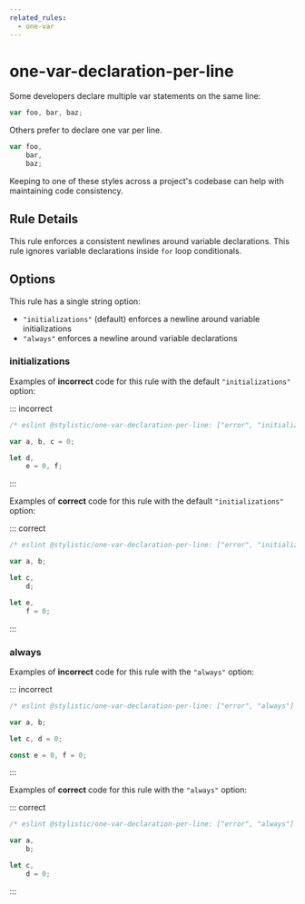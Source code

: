 ```yaml
---
related_rules:
  - one-var
---
```


# one-var-declaration-per-line

Some developers declare multiple var statements on the same line:

```js
var foo, bar, baz;
```

Others prefer to declare one var per line.

```js
var foo,
    bar,
    baz;
```

Keeping to one of these styles across a project's codebase can help with maintaining code consistency.

## Rule Details

This rule enforces a consistent newlines around variable declarations. This rule ignores variable declarations inside `for` loop conditionals.

## Options

This rule has a single string option:

- `"initializations"` (default) enforces a newline around variable initializations
- `"always"` enforces a newline around variable declarations

### initializations

Examples of **incorrect** code for this rule with the default `"initializations"` option:

::: incorrect

```js
/* eslint @stylistic/one-var-declaration-per-line: ["error", "initializations"] */

var a, b, c = 0;

let d,
    e = 0, f;
```

:::

Examples of **correct** code for this rule with the default `"initializations"` option:

::: correct

```js
/* eslint @stylistic/one-var-declaration-per-line: ["error", "initializations"] */

var a, b;

let c,
    d;

let e,
    f = 0;
```

:::

### always

Examples of **incorrect** code for this rule with the `"always"` option:

::: incorrect

```js
/* eslint @stylistic/one-var-declaration-per-line: ["error", "always"] */

var a, b;

let c, d = 0;

const e = 0, f = 0;
```

:::

Examples of **correct** code for this rule with the `"always"` option:

::: correct

```js
/* eslint @stylistic/one-var-declaration-per-line: ["error", "always"] */

var a,
    b;

let c,
    d = 0;
```

:::
